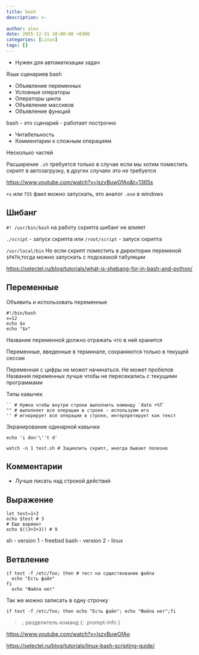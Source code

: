 ```yaml
---
title: bash
description: >-
  
author: alex
date: 2055-12-31 18:00:00 +0300
categories: [Linux]
tags: []
---
```


- Нужен для автоматизации задач

Язык сценариев bash

- Объявление переменных
- Условные операторы
- Операторы цикла
- Объявление массивов
- Объявление функций
 

bash - это сценарий - работает построчно

- Читабельность
- Комментарии к сложным операциям

Несколько частей

Расширение `.sh` требуется только в случае если мы хотим поместить скрипт в автозагрузку, в других случаях это не требуется

https://www.youtube.com/watch?v=lszvBuwGfAo&t=1365s

`+x` или `755` фаил можно запускать, это аналог `.exe` в windows

## Шибанг

`#! /usr/bin/bash` на работу скрипта шибанг не влияет

`./script` - запуск скрипта или
`/root/script` - запуск скрипта

`/usr/local/bin`
Но если скрипт поместить в директории переменой `$PATH`,тогда можно запускать с подсказкой табуляции

https://selectel.ru/blog/tutorials/what-is-shebang-for-in-bash-and-python/

## Переменные
 
Объявить и использовать переменные

````shell
#!/bin/bash
x=12
echo $x
echo "$x"
````

Название переменной должно отражать что в ней хранится

Переменные, введенные в терминале, сохраняются только в текущей сессии

Переменная с цифры не может начинаться.
Не может пробелов
Названия переменных лучше чтобы не пересекались с текущими программами

Типы кавычек

````shell
`` # Нужна чтобы внутри строки выполнить команду `date +%T`
"" # выполняет все операции в строке - используем его
'' # игнорирует все операции в строке, интерпретирует как текст 
````

Экранирование одинарной кавычки

```shell
echo 'i don'\''t d'
```

```shell
watch -n 1 test.sh # Зациклить скрипт, иногда бывает полезно
````
## Комментарии

- Лучше писать над строкой действий
 
## Выражение

````shell
let test=1+2
echo $test # 3
# Еще вариант
echo $((3+3+3)) # 9
````

sh - version 1 - freebsd
bash - version 2 - linux
 
## Ветвление

````shell
if test -f /etc/foo; then # тест на существование файла
  echo "Есть файл"
fi
  echo "Файла нет"
````
 
Так же можно записать в одну строчку 

````shell
if test -f /etc/foo; then echo "Есть файл"; echo "Файла нет";fi
````

> `;` разделитель команд
{: .prompt-info }

https://www.youtube.com/watch?v=lszvBuwGfAo

https://selectel.ru/blog/tutorials/linux-bash-scripting-guide/


